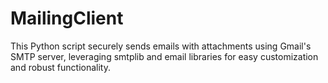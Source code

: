 # MailingClient
This Python script securely sends emails with attachments using Gmail's SMTP server, leveraging smtplib and email libraries for easy customization and robust functionality.
